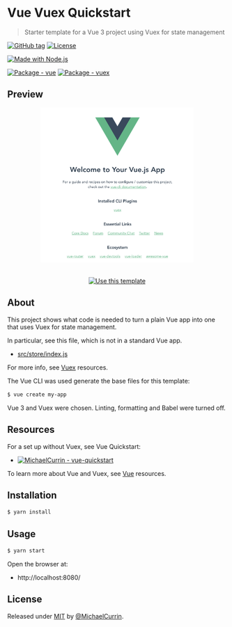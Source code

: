 # Vue Vuex Quickstart
> Starter template for a Vue 3 project using Vuex for state management

<!-- Badges generated with https://michaelcurrin.github.io/badge-generator/ -->
[![GitHub tag](https://img.shields.io/github/tag/MichaelCurrin/vue-vuex-quickstart?include_prereleases=&sort=semver)](https://github.com/MichaelCurrin/vue-vuex-quickstart/releases/)
[![License](https://img.shields.io/badge/License-MIT-blue)](#license)

[![Made with Node.js](https://img.shields.io/badge/Node.js->=12-blue?logo=node.js&logoColor=white)](https://nodejs.org)

[![Package - vue](https://img.shields.io/github/package-json/dependency-version/MichaelCurrin/vue-vuex-quickstart/vue)](https://www.npmjs.com/package/vue)
[![Package - vuex](https://img.shields.io/github/package-json/dependency-version/MichaelCurrin/vue-vuex-quickstart/vuex)](https://www.npmjs.com/package/vuex)


## Preview

<div align="center">
    <a href="https://michaelcurrin.github.io/vue-vuex-quickstart/">
        <img src="/sample.png" alt="Sample screenshot" title="Sample screenshot" width="350" />
    </a>
</div>

<br>

<div align="center">

[![Use this template](https://img.shields.io/badge/Generate-Use_this_template-2ea44f?style=for-the-badge&logo=github)](https://github.com/MichaelCurrin/vue-vuex-quickstart/generate)

</div>


## About

This project shows what code is needed to turn a plain Vue app into one that uses Vuex for state management.

In particular, see this file, which is not in a standard Vue app.

- [src/store/index.js](/src/store/index.js)

For more info, see [Vuex](https://michaelcurrin.github.io/dev-resources/resources/javascript/packages/vue/vuex.html) resources.

The Vue CLI was used generate the base files for this template:

```sh
$ vue create my-app
```

Vue 3 and Vuex were chosen. Linting, formatting and Babel were turned off.


## Resources

For a set up without Vuex, see Vue Quickstart:

- [![MichaelCurrin - vue-quickstart](https://img.shields.io/static/v1?label=MichaelCurrin&message=vue-quickstart&color=blue&logo=github)](https://github.com/MichaelCurrin/vue-quickstart)

To learn more about Vue and Vuex, see [Vue](https://michaelcurrin.github.io/dev-resources/resources/javascript/packages/vue/) resources.


## Installation

```sh
$ yarn install
```

## Usage

```sh
$ yarn start
```

Open the browser at:

- http://localhost:8080/


## License

Released under [MIT](/LICENSE) by [@MichaelCurrin](https://github.com/MichaelCurrin).
